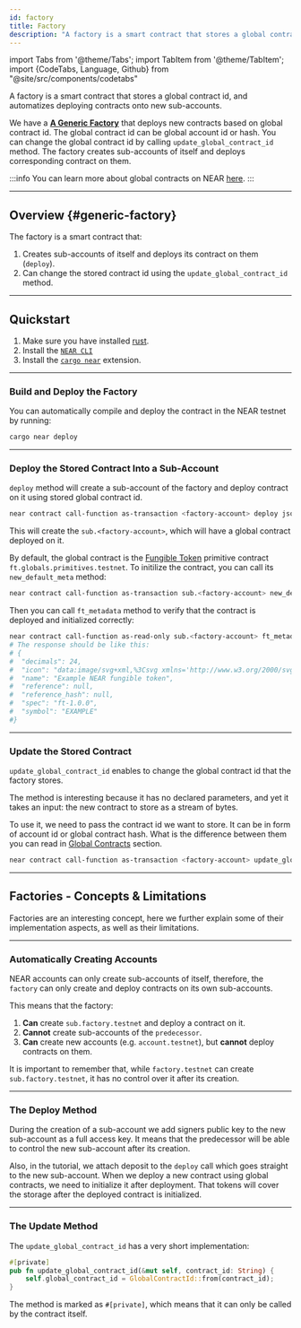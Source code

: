 ```yaml
---
id: factory
title: Factory
description: "A factory is a smart contract that stores a global contract id, and automatizes deploying contracts onto new sub-accounts."
---
```


import Tabs from '@theme/Tabs';
import TabItem from '@theme/TabItem';
import {CodeTabs, Language, Github} from "@site/src/components/codetabs"

A factory is a smart contract that stores a global contract id, and automatizes deploying contracts onto new sub-accounts.

We have a [**A Generic Factory**](https://github.com/near-examples/factory-rust) that deploys new contracts based on global contract id. The global contract id can be global account id or hash. You can change the global contract id by calling `update_global_contract_id` method. The factory creates sub-accounts of itself and deploys corresponding contract on them.

:::info
You can learn more about global contracts on NEAR [here](../../smart-contracts/global-contracts.md).
:::

---

## Overview {#generic-factory}

The factory is a smart contract that:

1. Creates sub-accounts of itself and deploys its contract on them (`deploy`).
2. Can change the stored contract id using the `update_global_contract_id` method.

<CodeTabs>
  <Language value="rust" language="rust">
    <Github fname="deploy.rs"
            url="https://github.com/near-examples/factory-rust/blob/add-global-contracts/src/lib.rs"
            start="51" end="82" />
    <Github fname="manager.rs"
            url="https://github.com/near-examples/factory-rust/blob/add-global-contracts/src/manager.rs"
            start="8" end="10" />
  </Language>
</CodeTabs>

---

## Quickstart

1. Make sure you have installed [rust](https://www.rust-lang.org/).
2. Install the [`NEAR CLI`](/tools/near-cli#installation)
3. Install the [`cargo near`](https://github.com/near/cargo-near) extension.

<hr className="subsection" />

### Build and Deploy the Factory

You can automatically compile and deploy the contract in the NEAR testnet by running:

```bash
cargo near deploy
```

<hr className="subsection" />

### Deploy the Stored Contract Into a Sub-Account

`deploy` method will create a sub-account of the factory and deploy contract on it using stored global contract id.

```bash
near contract call-function as-transaction <factory-account> deploy json-args '{"name": "sub"}' prepaid-gas '100.0 Tgas' attached-deposit '0.2 NEAR' sign-as <your-account> network-config testnet sign-with-keychain send
```

This will create the `sub.<factory-account>`, which will have a global contract deployed on it.

By default, the global contract is the [Fungible Token](../../primitives/ft.md#deploying-a-token-using-global-contract) primitive contract `ft.globals.primitives.testnet`. To initilize the contract, you can call its `new_default_meta` method:

```bash
near contract call-function as-transaction sub.<factory-account> new_default_meta json-args '{"owner_id": "<your-account>", "total_supply": "100000000000000000000000000"}' prepaid-gas '100.0 Tgas' attached-deposit '0 NEAR' sign-as <your-account> network-config testnet sign-with-keychain send
```

Then you can call `ft_metadata` method to verify that the contract is deployed and initialized correctly:

```bash
near contract call-function as-read-only sub.<factory-account> ft_metadata json-args {} network-config testnet now
# The response should be like this:
# {
#  "decimals": 24,
#  "icon": "data:image/svg+xml,%3Csvg xmlns='http://www.w3.org/2000/svg' viewBox='0 0 288 288'%3E%3Cg id='l' data-name='l'%3E%3Cpath d='M187.58,79.81l-30.1,44.69a3.2,3.2,0,0,0,4.75,4.2L191.86,103a1.2,1.2,0,0,1,2,.91v80.46a1.2,1.2,0,0,1-2.12.77L102.18,77.93A15.35,15.35,0,0,0,90.47,72.5H87.34A15.34,15.34,0,0,0,72,87.84V201.16A15.34,15.34,0,0,0,87.34,216.5h0a15.35,15.35,0,0,0,13.08-7.31l30.1-44.69a3.2,3.2,0,0,0-4.75-4.2L96.14,186a1.2,1.2,0,0,1-2-.91V104.61a1.2,1.2,0,0,1,2.12-.77l89.55,107.23a15.35,15.35,0,0,0,11.71,5.43h3.13A15.34,15.34,0,0,0,216,201.16V87.84A15.34,15.34,0,0,0,200.66,72.5h0A15.35,15.35,0,0,0,187.58,79.81Z'/%3E%3C/g%3E%3C/svg%3E",
#  "name": "Example NEAR fungible token",
#  "reference": null,
#  "reference_hash": null,
#  "spec": "ft-1.0.0",
#  "symbol": "EXAMPLE"
#}
```

<hr className="subsection" />

### Update the Stored Contract

`update_global_contract_id` enables to change the global contract id that the factory stores.

The method is interesting because it has no declared parameters, and yet it takes
an input: the new contract to store as a stream of bytes.

To use it, we need to pass the contract id we want to store. It can be in form of account id or global contract hash. What is the difference between them you can read in [Global Contracts](../../smart-contracts/global-contracts.md#solution) section.

```bash
near contract call-function as-transaction <factory-account> update_global_contract_id json-args '{"contract_id": "3vaopJ7aRoivvzZLngPQRBEd8VJr2zPLTxQfnRCoFgNX"}' prepaid-gas '100.0 Tgas' attached-deposit '0 NEAR' sign-as <factory-account> network-config testnet sign-with-keychain send
```

---

## Factories - Concepts & Limitations

Factories are an interesting concept, here we further explain some of their implementation aspects,
as well as their limitations.

<hr className="subsection" />

### Automatically Creating Accounts

NEAR accounts can only create sub-accounts of itself, therefore, the `factory` can only create and
deploy contracts on its own sub-accounts.

This means that the factory:

1. **Can** create `sub.factory.testnet` and deploy a contract on it.
2. **Cannot** create sub-accounts of the `predecessor`.
3. **Can** create new accounts (e.g. `account.testnet`), but **cannot** deploy contracts on them.

It is important to remember that, while `factory.testnet` can create `sub.factory.testnet`, it has
no control over it after its creation.

<hr className="subsection" />

### The Deploy Method

During the creation of a sub-account we add signers public key to the new sub-account as a full access key. It means that the predecessor will be able to control the new sub-account after its creation.

Also, in the tutorial, we attach deposit to the `deploy` call which goes straight to the new sub-account. When we deploy a new contract using global contracts, we need to initialize it after deployment. That tokens will cover the storage after the deployed contract is initialized.

<hr className="subsection" />

### The Update Method

The `update_global_contract_id` has a very short implementation:

```rust
#[private]
pub fn update_global_contract_id(&mut self, contract_id: String) {
    self.global_contract_id = GlobalContractId::from(contract_id);
}
```

The method is marked as `#[private]`, which means that it can only be called by the contract itself.
